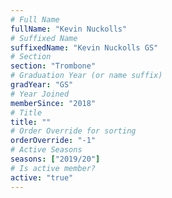 ```yaml
---
# Full Name
fullName: "Kevin Nuckolls"
# Suffixed Name
suffixedName: "Kevin Nuckolls GS"
# Section
section: "Trombone"
# Graduation Year (or name suffix)
gradYear: "GS"
# Year Joined
memberSince: "2018"
# Title
title: ""
# Order Override for sorting
orderOverride: "-1"
# Active Seasons
seasons: ["2019/20"]
# Is active member?
active: "true"
---
```


